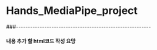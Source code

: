 # Hands_MediaPipe_project
###---------------------------------------------------------

#### 내용 추가 할 html코드 작성 요망

